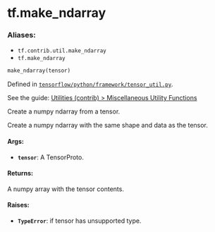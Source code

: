 <div itemscope itemtype="http://developers.google.com/ReferenceObject">
<meta itemprop="name" content="tf.make_ndarray" />
</div>

# tf.make_ndarray

### Aliases:

* `tf.contrib.util.make_ndarray`
* `tf.make_ndarray`

``` python
make_ndarray(tensor)
```



Defined in [`tensorflow/python/framework/tensor_util.py`](https://www.tensorflow.org/code/tensorflow/python/framework/tensor_util.py).

See the guide: [Utilities (contrib) > Miscellaneous Utility Functions](../../../api_guides/python/contrib.util.md#Miscellaneous_Utility_Functions)

Create a numpy ndarray from a tensor.

Create a numpy ndarray with the same shape and data as the tensor.

#### Args:

* <b>`tensor`</b>: A TensorProto.


#### Returns:

A numpy array with the tensor contents.


#### Raises:

* <b>`TypeError`</b>: if tensor has unsupported type.